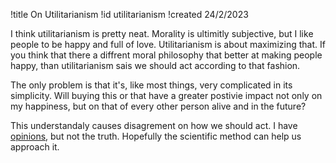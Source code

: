 !title On Utilitarianism
!id utilitarianism
!created 24/2/2023

I think utilitarianism is pretty neat. Morality is ultimitly subjective, but I like people to be happy and full of love. Utilitarianism is about maximizing that. If you think that there a diffrent moral philosophy that better at making people happy, than utilitarianism sais we should act according to that fashion.

The only problem is that it's, like most things, very complicated in its simplicity. Will buying this or that have a greater postivie impact not only on my happiness, but on that of every other person alive and in the future?

This understandaly causes disagrement on how we should act. I have <a href="#toaism">opinions</a>, but not the truth. Hopefully the scientific method can help us approach it.